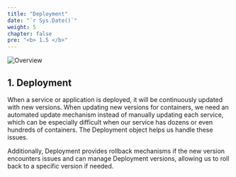 ```yaml
---
title: "Deployment"
date: "`r Sys.Date()`"
weight: 5
chapter: false
pre: "<b> 1.5 </b>"
---
```


![Overview](/fcj-ss2-workshop-001/images/1-Basic_concepts./06.png)

## 1. Deployment

When a service or application is deployed, it will be continuously updated with new versions. When updating new versions for containers, we need an automated update mechanism instead of manually updating each service, which can be especially difficult when our service has dozens or even hundreds of containers. The Deployment object helps us handle these issues.

Additionally, Deployment provides rollback mechanisms if the new version encounters issues and can manage Deployment versions, allowing us to roll back to a specific version if needed.

